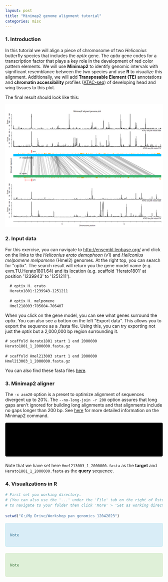 ```yaml
---
layout: post
title: "Minimap2 genome alignment tutorial"
categories: misc
---
```


### 1. Introduction

In this tutorial we will align a piece of chromosome of two <i>Heliconius</i> butterfly species that includes the <i>optix</i> gene. The <i>optix</i> gene codes for a   transcription factor that plays a key role in the development of red color pattern elements. We will use <strong>Minimap2</strong> to identify genomic intervals with significant resemblance between the two species and use <strong>R</strong> to visualize this alignment. Additionally, we will add <strong>Transposable Element (TE)</strong> annotations and <strong>chromatin accessibility</strong> profiles ([ATAC-seq](https://emea.illumina.com/techniques/popular-applications/epigenetics/atac-seq-chromatin-accessibility.html)) of developing head and wing tissues to this plot. 

The final result should look like this:

<p align="center">
  <img src="/docs/assets/Plot_minimap.png" width="800" title="Minimap2">
</p>

### 2. Input data
  
  For this exercise, you can navigate to http://ensembl.lepbase.org/ and click on the links to the <i>Heliconius erato demophoon</i> (v1) and <i>Heliconius melpomene melpomene</i> (Hmel2) genomes. At the right top, you can search for "optix". The search result will return you the gene model name (e.g. evm.TU.Herato1801.64) and its location (e.g. scaffold 'Herato1801' at position '1239943' to '1251211'). 
  
  ````
    # optix H. erato
    Herato1801:1239943-1251211
    
    # optix H. melpomene
    Hmel218003:705604-706407
  ````
  
  When you click on the gene model, you can see what genes surround the <i>optix</i>. You can also see a botton on the left "Export data". This allows you to export the sequence as a .fasta file. Using this, you can try exporting not just the <i>optix</i> but a 2,000,000 bp region surrounding it.
  
  ````
  # scaffold Herato1801 start 1 end 2000000
  Herato1801_1_2000000.fasta.gz
  
  # scaffold Hmel213003 start 1 end 2000000
  Hmel213003_1_2000000.fasta.gz
  ````
  
  You can also find these fasta files [here](https://github.com/StevenVB12/Tutorial_pan_genomics/tree/main/input).
  
  ### 3. Minimap2 aligner
  
  The `-x asm20` option is a preset to optimize alignment of sequences divergent up to 20%. The `--no-long-join -r 200` option assures that long gaps aren't ignored for building long alignments and that alignments include no gaps longer than 200 bp. See [here](https://lh3.github.io/minimap2/minimap2.html) for more detailed information on the Minimap2 command. 
  
<div style="padding: 15px; border: 1px solid transparent; border-color: transparent; margin-bottom: 20px; border-radius: 4px; color: #000000; background-color: #000000; border-color: #000000;">
  
  ````
  minimap2 -x asm20 Hmel213003_1_2000000.fasta Herato1801_1_2000000.fasta --no-long-join -r 200 | cut -f 1-12 > Minimap_erato_melp.sam
  ````
  
</div>
  
  Note that we have set here `Hmel213003_1_2000000.fasta` as the <strong>target</strong> and `Herato1801_1_2000000.fasta` as the <strong>query</strong> sequence.
  
  ### 4. Visualizations in R
  
  ```r
  # First set you working directory.
  # (You can also use the '...' under the 'File' tab on the right of Rstudio 
  # to navigate to your folder then click 'More' > 'Set as working directory')

  setwd("G:/My Drive/Workshop_pan_genomics_12042023")
  ```















<div style="padding: 15px; border: 1px solid transparent; border-color: transparent; margin-bottom: 20px; border-radius: 4px; color: #31708f; background-color: #d9edf7; border-color: #bce8f1;">

  ````
  Note
  ````

  
</div>


<div style="padding: 15px; border: 1px solid transparent; border-color: transparent; margin-bottom: 20px; border-radius: 4px; color: #3c763d; background-color: #dff0d8; border-color: #d6e9c6;">

  ````
  Note
  ````
  
</div>


